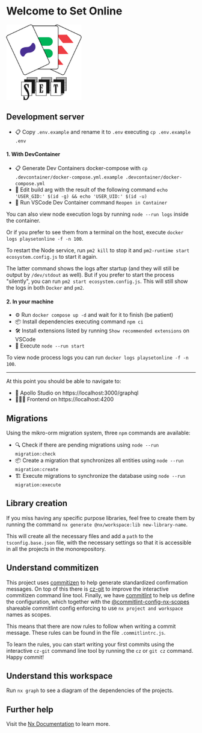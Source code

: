 # Welcome to **Set Online**

<img src="apps/app/src/assets/icon.svg" alt="Set Online Logo" width="200"/>

## Development server

- 📋 Copy `.env.example` and rename it to `.env` executing `cp .env.example .env`

#### 1. With DevContainer

- 📋 Generate Dev Containers docker-compose with `cp .devcontainer/docker-compose.yml.example .devcontainer/docker-compose.yml`
- 📝 Edit build arg with the result of the following command `echo 'USER_GID:' $(id -g) && echo 'USER_UID:' $(id -u)`
- 🐋 Run VSCode Dev Container command `Reopen in Container`

You can also view node execution logs by running `node --run logs` inside the container.

Or if you prefer to see them from a terminal on the host, execute `docker logs playsetonline -f -n 100`.

To restart the Node service, run `pm2 kill` to stop it and `pm2-runtime start ecosystem.config.js` to start it again.

The latter command shows the logs after startup (and they will still be output by `/dev/stdout` as well). But if you prefer to start the process "silently", you can run `pm2 start ecosystem.config.js`. This will still show the logs in both `Docker` and `pm2`.

#### 2. In your machine

- ⚙️ Run `docker compose up -d` and wait for it to finish (be patient)
- 📦 Install dependencies executing command `npm ci`
- 🛠️ Install extensions listed by running `Show recommended extensions` on VSCode
- 🚀 Execute `node --run start`

To view node process logs you can run `docker logs playsetonline -f -n 100`.

---

At this point you should be able to navigate to:

- 👹 Apollo Studio on https://localhost:3000/graphql
- 🧜🏻‍♀️ Frontend on https://localhost:4200

## Migrations

Using the mikro-orm migration system, three `npm` commands are available:

- 🔍 Check if there are pending migrations using `node --run migration:check`
- 📦 Create a migration that synchronizes all entities using `node --run migration:create`
- 🏗️ Execute migrations to synchronize the database using `node --run migration:execute`

## Library creation

If you miss having any specific purpose libraries, feel free to create them by running the command `nx generate @nx/workspace:lib new-library-name`.

This will create all the necessary files and add a `path` to the `tsconfig.base.json` file, with the necessary settings so that it is accessible in all the projects in the monorepository.

## Understand commitizen

This project uses [commitizen](https://commitizen-tools.github.io/commitizen/) to help generate standardized confirmation messages. On top of this there is [cz-git](https://cz-git.qbb.sh) to improve the interactive commitizen command line tool. Finally, we have [commitlint](https://commitlint.js.org) to help us define the configuration, which together with the [@commitlint-config-nx-scopes](https://github.com/conventional-changelog/commitlint/tree/master/@commitlint/config-nx-scopes) shareable commitlint config enforcing to use `nx project and workspace` names as scopes.

This means that there are now rules to follow when writing a commit message. These rules can be found in the file `.commitlintrc.js`.

To learn the rules, you can start writing your first commits using the interactive `cz-git` command line tool by running the `cz` or `git cz` command. Happy commit!

## Understand this workspace

Run `nx graph` to see a diagram of the dependencies of the projects.

## Further help

Visit the [Nx Documentation](https://nx.dev) to learn more.
